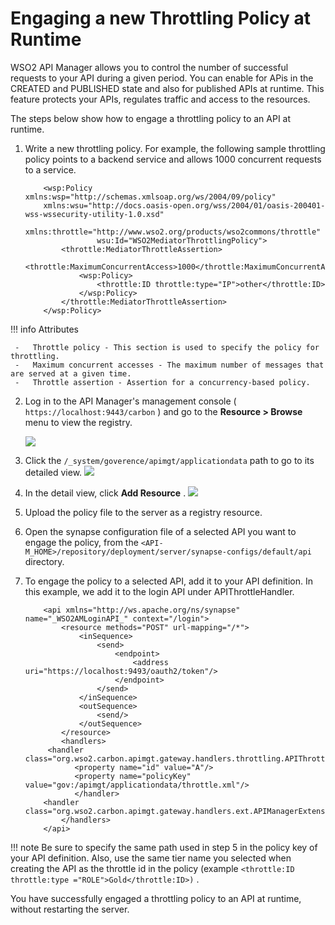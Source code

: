 # Engaging a new Throttling Policy at Runtime

WSO2 API Manager allows you to control the number of successful requests to your API during a given period. You can enable for APis in the CREATED and PUBLISHED state and also for published APIs at runtime. This feature protects your APIs, regulates traffic and access to the resources.

The steps below show how to engage a throttling policy to an API at runtime.

1.  Write a new throttling policy. For example, the following sample throttling policy points to a backend service and allows 1000 concurrent requests to a service.

    ``` html/xml
        <wsp:Policy xmlns:wsp="http://schemas.xmlsoap.org/ws/2004/09/policy"
        xmlns:wsu="http://docs.oasis-open.org/wss/2004/01/oasis-200401-wss-wssecurity-utility-1.0.xsd"
        xmlns:throttle="http://www.wso2.org/products/wso2commons/throttle"
                    wsu:Id="WSO2MediatorThrottlingPolicy">
            <throttle:MediatorThrottleAssertion>
                <throttle:MaximumConcurrentAccess>1000</throttle:MaximumConcurrentAccess>
                <wsp:Policy>
                    <throttle:ID throttle:type="IP">other</throttle:ID>           
                </wsp:Policy>
            </throttle:MediatorThrottleAssertion>
        </wsp:Policy>
    ```

!!! info
     Attributes

     -   Throttle policy - This section is used to specify the policy for throttling.
     -   Maximum concurrent accesses - The maximum number of messages that are served at a given time.
     -   Throttle assertion - Assertion for a concurrency-based policy.


2.  Log in to the API Manager's management console ( `https://localhost:9443/carbon` ) and go to the **Resource &gt; Browse** menu to view the registry.

    ![]({{base_path}}/assets/attachments/103335026/103335031.png)

3.  Click the `/_system/goverence/apimgt/applicationdata` path to go to its detailed view.
    ![]({{base_path}}/assets/attachments/103335026/103335030.png)
4.  In the detail view, click **Add Resource** .
    ![]({{base_path}}/assets/attachments/103335026/103335033.png)
5.  Upload the policy file to the server as a registry resource.

6.  Open the synapse configuration file of a selected API you want to engage the policy, from the `<API-M_HOME>/repository/deployment/server/synapse-configs/default/api` directory.

7.  To engage the policy to a selected API, add it to your API definition. In this example, we add it to the login API under APIThrottleHandler.

    ``` html/xml
        <api xmlns="http://ws.apache.org/ns/synapse" name="_WSO2AMLoginAPI_" context="/login">
            <resource methods="POST" url-mapping="/*">
                <inSequence>
                    <send>
                        <endpoint>
                            <address uri="https://localhost:9493/oauth2/token"/>
                        </endpoint>
                    </send>
                </inSequence>
                <outSequence>
                    <send/>
                </outSequence>
            </resource>
            <handlers>
         <handler class="org.wso2.carbon.apimgt.gateway.handlers.throttling.APIThrottleHandler">
               <property name="id" value="A"/>
               <property name="policyKey" value="gov:/apimgt/applicationdata/throttle.xml"/>
               </handler> 
        <handler class="org.wso2.carbon.apimgt.gateway.handlers.ext.APIManagerExtensionHandler"/>
            </handlers>
        </api>
    ```

!!! note
    Be sure to specify the same path used in step 5 in the policy key of your API definition. Also, use the same tier name you selected when creating the API as the throttle id in the policy (example `<throttle:ID throttle:type ="ROLE">Gold</throttle:ID>)` .


You have successfully engaged a throttling policy to an API at runtime, without restarting the server.
